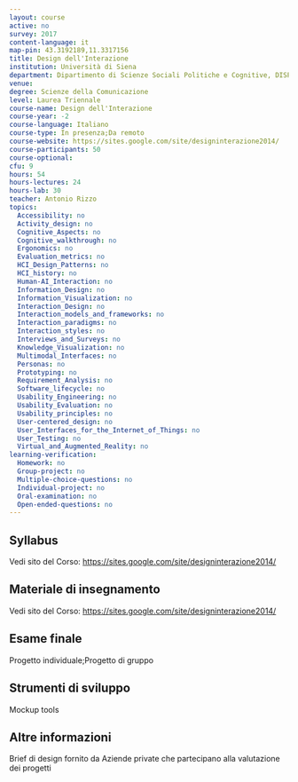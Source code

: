 ```yaml
---
layout: course
active: no
survey: 2017
content-language: it
map-pin: 43.3192189,11.3317156
title: Design dell'Interazione
institution: Università di Siena
department: Dipartimento di Scienze Sociali Politiche e Cognitive, DISPOC
venue: 
degree: Scienze della Comunicazione
level: Laurea Triennale
course-name: Design dell'Interazione
course-year: -2
course-language: Italiano
course-type: In presenza;Da remoto
course-website: https://sites.google.com/site/designinterazione2014/
course-participants: 50
course-optional: 
cfu: 9
hours: 54
hours-lectures: 24
hours-lab: 30
teacher: Antonio Rizzo
topics: 
  Accessibility: no 
  Activity_design: no 
  Cognitive_Aspects: no 
  Cognitive_walkthrough: no 
  Ergonomics: no 
  Evaluation_metrics: no 
  HCI_Design_Patterns: no 
  HCI_history: no 
  Human-AI_Interaction: no 
  Information_Design: no 
  Information_Visualization: no 
  Interaction_Design: no 
  Interaction_models_and_frameworks: no 
  Interaction_paradigms: no 
  Interaction_styles: no 
  Interviews_and_Surveys: no 
  Knowledge_Visualization: no 
  Multimodal_Interfaces: no 
  Personas: no 
  Prototyping: no 
  Requirement_Analysis: no 
  Software_lifecycle: no 
  Usability_Engineering: no 
  Usability_Evaluation: no 
  Usability_principles: no 
  User-centered_design: no 
  User_Interfaces_for_the_Internet_of_Things: no 
  User_Testing: no 
  Virtual_and_Augmented_Reality: no 
learning-verification: 
  Homework: no 
  Group-project: no 
  Multiple-choice-questions: no 
  Individual-project: no 
  Oral-examination: no 
  Open-ended-questions: no 
---
```



## Syllabus 
Vedi sito del Corso:
https://sites.google.com/site/designinterazione2014/

## Materiale di insegnamento 
Vedi sito del Corso:
https://sites.google.com/site/designinterazione2014/

## Esame finale 
Progetto individuale;Progetto di gruppo

## Strumenti di sviluppo 
Mockup tools

## Altre informazioni 
Brief di design fornito da Aziende private che partecipano alla valutazione dei progetti
